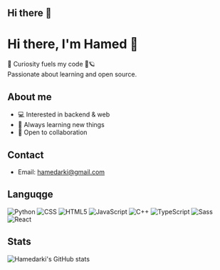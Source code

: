 ## Hi there 👋
# Hi there, I'm Hamed 👋

🚀 Curiosity fuels my code 🌌🪐  
Passionate about learning and open source.

## About me
- 💻 Interested in backend & web
- 🌱 Always learning new things
- 🤝 Open to collaboration

## Contact
- Email: hamedarki@gmail.com

## Languqge 
![Python](https://img.shields.io/badge/Python-3776AB?style=flat&logo=python&logoColor=white)
![CSS](https://img.shields.io/badge/CSS-563d7c?&style=flat&logo=css3&logoColor=white)
![HTML5](https://img.shields.io/badge/HTML5-E34F26?style=flat&logo=html5&logoColor=white)
![JavaScript](https://img.shields.io/badge/JavaScript-F7DF1E?style=flat&logo=javascript&logoColor=black)
![C++](https://img.shields.io/badge/C%2B%2B-00599C?style=flat&logo=c%2B%2B&logoColor=white)
![TypeScript](https://img.shields.io/badge/TypeScript-3178C6?style=flat&logo=typescript&logoColor=white)
![Sass](https://img.shields.io/badge/Sass-CC6699?style=flat&logo=sass&logoColor=white)
![React](https://img.shields.io/badge/React-61DAFB?style=flat&logo=react&logoColor=black)


## Stats
![Hamedarki's GitHub stats](https://github-readme-stats.vercel.app/api?username=Hamedarki&show_icons=true)


